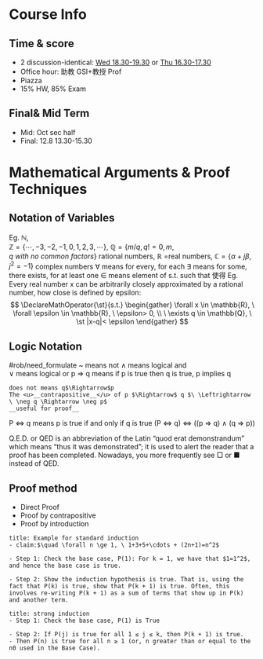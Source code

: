 # Course Info 
## Time & score
- 2 discussion-identical: <u>Wed 18.30-19.30</u> or <u>Thu 16.30-17.30</u>
- Office hour: 助教 GSI+教授 Prof
- Piazza
- 15% HW, 85% Exam

## Final& Mid Term
- Mid: Oct sec half
- Final: 12.8 13.30-15.30

# Mathematical Arguments & Proof Techniques 
## Notation of Variables 
Eg. 
	$\mathbb{N}$,  
	$\mathbb{Z}=\{\cdots,-3,-2,-1,0,1,2,3, \cdots\}$, $\mathbb{Q}=\{m/q, q!=0, m,q \ with \ no \ common \ factors\}$ rational numbers,
	$\mathbb{R}$ =real numbers, 
	$\mathbb{C}=\{\alpha+j\beta, j^2=-1\}$ complex numbers
$\forall$ means for every, for each
$\exists$ means for some, there exists, for at least one
$\in$ means element of
$\text{s.t.}$ such that 使得
Eg.  
	Every real number x can be arbitrarily closely approximated by a rational number, how close is defined by epsilon:
$$
\DeclareMathOperator{\st}{s.t.}
\begin{gather}
\forall x \in \mathbb{R}, 
\ \forall \epsilon \in \mathbb{R}, 
\ \epsilon> 0, 
\\ \ \exists q \in \mathbb{Q},
\ \st |x-q|< \epsilon 
\end{gather}
$$
## Logic Notation 
#rob/need_formulate 
~ means not 
$\wedge$ means logical and  
$\vee$ means logical or
p $\Rightarrow$ q means if p is true then q is true, p implies q
```ad-tip
does not means q$\Rightarrow$p
The <u>__contrapositive__</u> of p $\Rightarrow$ q $\ \Leftrightarrow  \ \neg q \Rightarrow \neg p$
__useful for proof__
```
P $\Leftrightarrow$ q means p is true if and only if q is true
	(P $\Leftrightarrow$ q) $\Leftrightarrow$ ((p $\Rightarrow$ q) $\wedge$ (q $\Rightarrow$ p))

Q.E.D. or QED is an abbreviation of the Latin “quod erat demonstrandum” which means “thus it was demonstrated”; it is used to alert the reader that a proof has been completed. Nowadays, you more frequently see □ or ■ instead of QED.
## Proof method
- Direct Proof
- Proof by contrapositive 
- Proof by introduction
```ad-example
title: Example for standard induction
- claim:$\quad \forall n \ge 1, \ 1+3+5+\cdots + (2n+1)=n^2$

- Step 1: Check the base case, P(1): For k = 1, we have that $1=1^2$, and hence the base case is true.

- Step 2: Show the induction hypothesis is true. That is, using the fact that P(k) is true, show that P(k + 1) is true. Often, this involves re-writing P(k + 1) as a sum of terms that show up in P(k) and another term.
```

```ad-example
title: strong induction
- Step 1: Check the base case, P(1) is True

- Step 2: If P(j) is true for all 1 ≤ j ≤ k, then P(k + 1) is true.
- Then P(n) is true for all n ≥ 1 (or, n greater than or equal to the n0 used in the Base Case).
```
